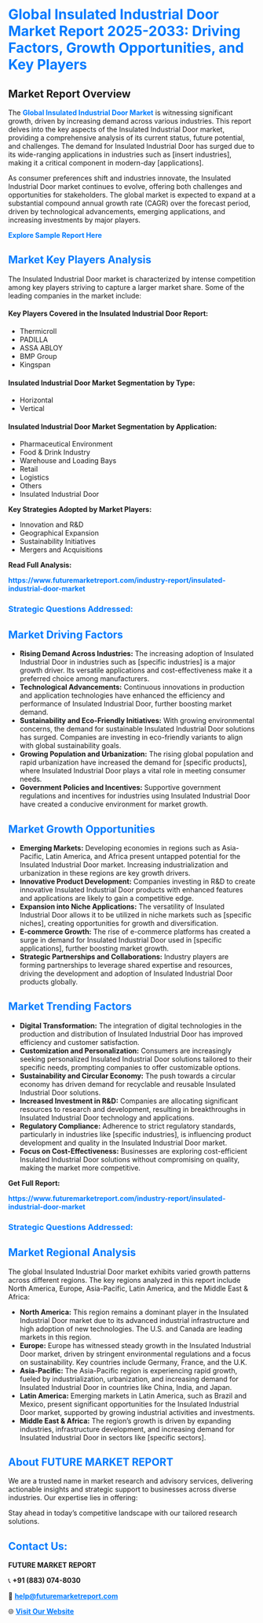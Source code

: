 <h1 style="color: #007BFF;">Global Insulated Industrial Door Market Report 2025-2033: Driving Factors, Growth Opportunities, and Key Players</h1>

<section id="overview">
<h2>Market Report Overview</h2>
<p>The <a href="https://www.futuremarketreport.com/industry-report/insulated-industrial-door-market" style="color: #007BFF; text-decoration: none;"><strong>Global Insulated Industrial Door Market</strong></a> is witnessing significant growth, driven by increasing demand across various industries. This report delves into the key aspects of the Insulated Industrial Door market, providing a comprehensive analysis of its current status, future potential, and challenges. The demand for Insulated Industrial Door has surged due to its wide-ranging applications in industries such as [insert industries], making it a critical component in modern-day [applications].</p>
<p>As consumer preferences shift and industries innovate, the Insulated Industrial Door market continues to evolve, offering both challenges and opportunities for stakeholders. The global market is expected to expand at a substantial compound annual growth rate (CAGR) over the forecast period, driven by technological advancements, emerging applications, and increasing investments by major players.</p>
</section>

<section id="overview">
<p><a href="https://www.futuremarketreport.com/request-sample/reportId=120549" style="color: #007BFF; text-decoration: none;"><strong>Explore Sample Report Here</strong></a></p>
</section>

<section id="key-players">
<h2 style="color: #007BFF;">Market Key Players Analysis</h2>
<p>The Insulated Industrial Door market is characterized by intense competition among key players striving to capture a larger market share. Some of the leading companies in the market include:</p>
<h4>Key Players Covered in the Insulated Industrial Door Report:</h4>
<ul><li>Thermicroll</li><li>PADILLA</li><li>ASSA ABLOY</li><li>BMP Group</li><li>Kingspan</li></ul>
<h4>Insulated Industrial Door Market Segmentation by Type:</h4>
<ul><li>Horizontal</li><li>Vertical</li></ul>

<h4>Insulated Industrial Door Market Segmentation by Application:</h4>
<ul><li>Pharmaceutical Environment</li><li>Food &amp; Drink Industry</li><li>Warehouse and Loading Bays</li><li>Retail</li><li>Logistics</li><li>Others</li><li>Insulated Industrial Door</li></ul>
<p><strong>Key Strategies Adopted by Market Players:</strong></p>
<ul>
<li>Innovation and R&D</li>
<li>Geographical Expansion</li>
<li>Sustainability Initiatives</li>
<li>Mergers and Acquisitions</li>
</ul>
</section>

<section>
<p><strong>Read Full Analysis: </strong></p><a href="https://www.futuremarketreport.com/industry-report/insulated-industrial-door-market" style="color: #007BFF; text-decoration: none;"><strong>https://www.futuremarketreport.com/industry-report/insulated-industrial-door-market</strong></a>
<h3 style="color: #007BFF;">Strategic Questions Addressed:</h3>
</section>

<section id="driving-factors">
<h2 style="color: #007BFF;">Market Driving Factors</h2>
<ul>
<li><strong>Rising Demand Across Industries:</strong> The increasing adoption of Insulated Industrial Door in industries such as [specific industries] is a major growth driver. Its versatile applications and cost-effectiveness make it a preferred choice among manufacturers.</li>
<li><strong>Technological Advancements:</strong> Continuous innovations in production and application technologies have enhanced the efficiency and performance of Insulated Industrial Door, further boosting market demand.</li>
<li><strong>Sustainability and Eco-Friendly Initiatives:</strong> With growing environmental concerns, the demand for sustainable Insulated Industrial Door solutions has surged. Companies are investing in eco-friendly variants to align with global sustainability goals.</li>
<li><strong>Growing Population and Urbanization:</strong> The rising global population and rapid urbanization have increased the demand for [specific products], where Insulated Industrial Door plays a vital role in meeting consumer needs.</li>
<li><strong>Government Policies and Incentives:</strong> Supportive government regulations and incentives for industries using Insulated Industrial Door have created a conducive environment for market growth.</li>
</ul>
</section>

<section id="growth-opportunities">
<h2 style="color: #007BFF;">Market Growth Opportunities</h2>
<ul>
<li><strong>Emerging Markets:</strong> Developing economies in regions such as Asia-Pacific, Latin America, and Africa present untapped potential for the Insulated Industrial Door market. Increasing industrialization and urbanization in these regions are key growth drivers.</li>
<li><strong>Innovative Product Development:</strong> Companies investing in R&D to create innovative Insulated Industrial Door products with enhanced features and applications are likely to gain a competitive edge.</li>
<li><strong>Expansion into Niche Applications:</strong> The versatility of Insulated Industrial Door allows it to be utilized in niche markets such as [specific niches], creating opportunities for growth and diversification.</li>
<li><strong>E-commerce Growth:</strong> The rise of e-commerce platforms has created a surge in demand for Insulated Industrial Door used in [specific applications], further boosting market growth.</li>
<li><strong>Strategic Partnerships and Collaborations:</strong> Industry players are forming partnerships to leverage shared expertise and resources, driving the development and adoption of Insulated Industrial Door products globally.</li>
</ul>
</section>

<section id="trending-factors">
<h2 style="color: #007BFF;">Market Trending Factors</h2>
<ul>
<li><strong>Digital Transformation:</strong> The integration of digital technologies in the production and distribution of Insulated Industrial Door has improved efficiency and customer satisfaction.</li>
<li><strong>Customization and Personalization:</strong> Consumers are increasingly seeking personalized Insulated Industrial Door solutions tailored to their specific needs, prompting companies to offer customizable options.</li>
<li><strong>Sustainability and Circular Economy:</strong> The push towards a circular economy has driven demand for recyclable and reusable Insulated Industrial Door solutions.</li>
<li><strong>Increased Investment in R&D:</strong> Companies are allocating significant resources to research and development, resulting in breakthroughs in Insulated Industrial Door technology and applications.</li>
<li><strong>Regulatory Compliance:</strong> Adherence to strict regulatory standards, particularly in industries like [specific industries], is influencing product development and quality in the Insulated Industrial Door market.</li>
<li><strong>Focus on Cost-Effectiveness:</strong> Businesses are exploring cost-efficient Insulated Industrial Door solutions without compromising on quality, making the market more competitive.</li>
</ul>
</section>

<section>
<p><strong>Get Full Report: </strong></p><a href="https://www.futuremarketreport.com/industry-report/insulated-industrial-door-market" style="color: #007BFF; text-decoration: none;"><strong>https://www.futuremarketreport.com/industry-report/insulated-industrial-door-market</strong></a>
<h3 style="color: #007BFF;">Strategic Questions Addressed:</h3>
</section>


<section id="regional-analysis">
<h2 style="color: #007BFF;">Market Regional Analysis</h2>
<p>The global Insulated Industrial Door market exhibits varied growth patterns across different regions. The key regions analyzed in this report include North America, Europe, Asia-Pacific, Latin America, and the Middle East & Africa:</p>
<ul>
<li><strong>North America:</strong> This region remains a dominant player in the Insulated Industrial Door market due to its advanced industrial infrastructure and high adoption of new technologies. The U.S. and Canada are leading markets in this region.</li>
<li><strong>Europe:</strong> Europe has witnessed steady growth in the Insulated Industrial Door market, driven by stringent environmental regulations and a focus on sustainability. Key countries include Germany, France, and the U.K.</li>
<li><strong>Asia-Pacific:</strong> The Asia-Pacific region is experiencing rapid growth, fueled by industrialization, urbanization, and increasing demand for Insulated Industrial Door in countries like China, India, and Japan.</li>
<li><strong>Latin America:</strong> Emerging markets in Latin America, such as Brazil and Mexico, present significant opportunities for the Insulated Industrial Door market, supported by growing industrial activities and investments.</li>
<li><strong>Middle East & Africa:</strong> The region’s growth is driven by expanding industries, infrastructure development, and increasing demand for Insulated Industrial Door in sectors like [specific sectors].</li>
</ul>
</section>

<footer>
<h2 style="color: #007BFF;">About FUTURE MARKET REPORT</h2>
<p>We are a trusted name in market research and advisory services, delivering actionable insights and strategic support to businesses across diverse industries. Our expertise lies in offering:</p>

<p>Stay ahead in today’s competitive landscape with our tailored research solutions.</p>

<h2 style="color: #007BFF;">Contact Us:</h2>
<p><strong>FUTURE MARKET REPORT</strong></p>
<p>📞 <strong>+91 (883) 074-8030</strong></p>
<p>📧 <strong><a href="mailto:help@futuremarketreport.com" style="color: #007BFF;">help@futuremarketreport.com</a></strong></p>
<p>🌐 <strong><a href="https://www.futuremarketreport.com/" style="color: #007BFF;">Visit Our Website</a></strong></p>
</footer>